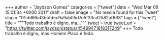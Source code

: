 
+++
author = "Jaydson Gomes"
categories = ["tweet"]
date = "Wed Mar 09 15:01:34 +0000 2011"
draft = false
image = "No media found for this Tweet"
slug = "01cb66bd3bbfdec9a9ab05d7e5f33cd2582af663"
tags = ["tweet"]
title = """Todo trabalho é digno, ma..."""
tweet = true
tweet_url = "https://twitter.com/jaydson/status/45499471819317249"
+++
Todo trabalho é digno, mas Homem Placa é foda.
